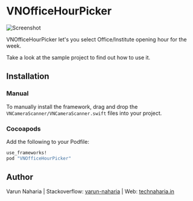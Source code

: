 # VNOfficeHourPicker
![Screenshot](http://g.recordit.co/gVmU1045lk.gif)

VNOfficeHourPicker let's you select Office/Institute opening hour for the week.

Take a look at the sample project to find out how to use it.

## Installation

### Manual

To manually install the framework, drag and drop the `VNCameraScanner/VNCameraScanner.swift` files into your project.

### Cocoapods

Add the following to your Podfile:

``` ruby
use_frameworks!
pod "VNOfficeHourPicker"
```

## Author
Varun Naharia | Stackoverflow: [varun-naharia](http://stackoverflow.com/users/3851580/varun-naharia) | Web: [technaharia.in](http://technaharia.in)
